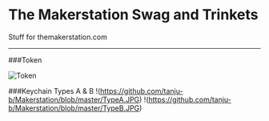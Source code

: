 The Makerstation Swag and Trinkets
============

Stuff for themakerstation.com

----
###Token  

![Token](https://github.com/tanju-b/Makerstation/blob/master/MakerStn%20Token.JPG)



###Keychain Types A & B
!(https://github.com/tanju-b/Makerstation/blob/master/TypeA.JPG)
!(https://github.com/tanju-b/Makerstation/blob/master/TypeB.JPG)

